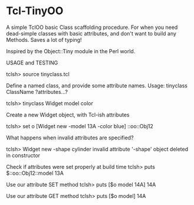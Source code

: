# Tcl-TinyOO
A simple TclOO basic Class scaffolding procedure. For when you need dead-simple classes with basic attributes, and don't want to build any Methods. Saves a lot of typing!

Inspired by the Object::Tiny module in the Perl world.


USAGE and TESTING

  tclsh> source tinyclass.tcl

Define a named class, and provide some attribute names.
Usage: tinyclass ClassName ?attributes...?

  tclsh> tinyclass Widget model color

Create a new Widget object, with Tcl-ish attributes

  tclsh> set o [Widget new -model 13A -color blue]
  ::oo::Obj12

What happens when invalid attributes are specified?

  tclsh> Widget new -shape cylinder
  invalid attribute '-shape'
  object deleted in constructor

Check if attributes were set properly at build time
  tclsh> puts $::oo::Obj12::model
13A

Use our attribute SET method
  tclsh> puts [$o model 14A]
  14A

Use our attribute GET method
  tclsh> puts [$o model]
  14A

